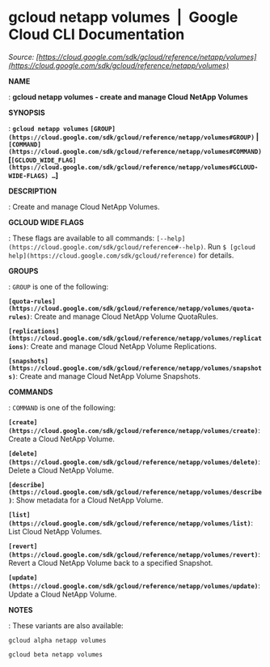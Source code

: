 # gcloud netapp volumes  |  Google Cloud CLI Documentation

*Source: [https://cloud.google.com/sdk/gcloud/reference/netapp/volumes](https://cloud.google.com/sdk/gcloud/reference/netapp/volumes)*

**NAME**

: **gcloud netapp volumes - create and manage Cloud NetApp Volumes**

**SYNOPSIS**

: **`gcloud netapp volumes` `[GROUP](https://cloud.google.com/sdk/gcloud/reference/netapp/volumes#GROUP)` | `[COMMAND](https://cloud.google.com/sdk/gcloud/reference/netapp/volumes#COMMAND)` [`[GCLOUD_WIDE_FLAG](https://cloud.google.com/sdk/gcloud/reference/netapp/volumes#GCLOUD-WIDE-FLAGS) …`]**

**DESCRIPTION**

: Create and manage Cloud NetApp Volumes.

**GCLOUD WIDE FLAGS**

: These flags are available to all commands: `[--help](https://cloud.google.com/sdk/gcloud/reference#--help)`.
Run `$ [gcloud help](https://cloud.google.com/sdk/gcloud/reference)` for details.

**GROUPS**

: ``GROUP`` is one of the following:

**`[quota-rules](https://cloud.google.com/sdk/gcloud/reference/netapp/volumes/quota-rules)`**:
Create and manage Cloud NetApp Volume QuotaRules.

**`[replications](https://cloud.google.com/sdk/gcloud/reference/netapp/volumes/replications)`**:
Create and manage Cloud NetApp Volume Replications.

**`[snapshots](https://cloud.google.com/sdk/gcloud/reference/netapp/volumes/snapshots)`**:
Create and manage Cloud NetApp Volume Snapshots.

**COMMANDS**

: ``COMMAND`` is one of the following:

**`[create](https://cloud.google.com/sdk/gcloud/reference/netapp/volumes/create)`**:
Create a Cloud NetApp Volume.

**`[delete](https://cloud.google.com/sdk/gcloud/reference/netapp/volumes/delete)`**:
Delete a Cloud NetApp Volume.

**`[describe](https://cloud.google.com/sdk/gcloud/reference/netapp/volumes/describe)`**:
Show metadata for a Cloud NetApp Volume.

**`[list](https://cloud.google.com/sdk/gcloud/reference/netapp/volumes/list)`**:
List Cloud NetApp Volumes.

**`[revert](https://cloud.google.com/sdk/gcloud/reference/netapp/volumes/revert)`**:
Revert a Cloud NetApp Volume back to a specified Snapshot.

**`[update](https://cloud.google.com/sdk/gcloud/reference/netapp/volumes/update)`**:
Update a Cloud NetApp Volume.

**NOTES**

: These variants are also available:

```
gcloud alpha netapp volumes
```

```
gcloud beta netapp volumes
```